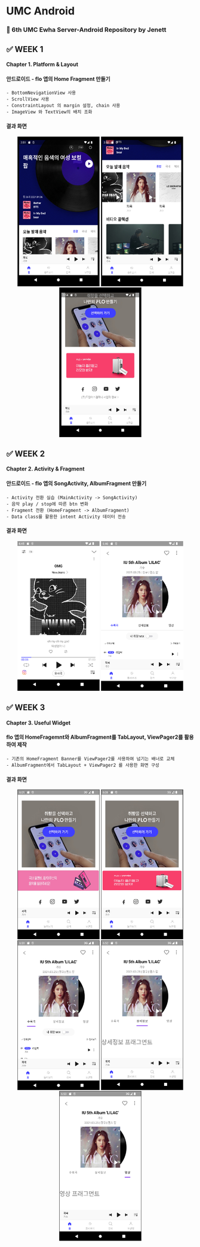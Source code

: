 # UMC Android
### 🤖 6th UMC Ewha Server-Android Repository by Jenett



## ✅ WEEK 1
#### Chapter 1. Platform & Layout
#### 안드로이드 - flo 앱의 Home Fragment 만들기
    - BottomNevigationView 사용
    - ScrollView 사용
    - ConstraintLayout 의 margin 설정, chain 사용
    - ImageView 와 TextView의 배치 조화

    
#### 결과 화면
<div align="center">
    <img src="https://github.com/Pearl-K/umc-android-6th/blob/Jenett/week1/materials/week1_amul1.PNG" alt="이미지1" width="220" height="400">
    <img src="https://github.com/Pearl-K/umc-android-6th/blob/Jenett/week1/materials/week1_amul2.PNG" alt="이미지2" width="220" height="400">
    <img src="https://github.com/Pearl-K/umc-android-6th/blob/Jenett/week1/materials/week1_amul3.PNG" alt="이미지3" width="220" height="400">
</div>


## ✅ WEEK 2
#### Chapter 2. Activity & Fragment
#### 안드로이드 - flo 앱의 SongActivity, AlbumFragment 만들기
    - Activity 전환 실습 (MainActivity -> SongActivity)
    - 음악 play / stop에 따른 btn 변화
    - Fragment 전환 (HomeFragment -> AlbumFragment)
    - Data class를 활용한 intent Activity 데이터 전송 


#### 결과 화면
<div align="center">
    <img src="https://github.com/Pearl-K/umc-android-6th/blob/Jenett/week2/pic1.PNG" alt="이미지1" width="220" height="400">
    <img src="https://github.com/Pearl-K/umc-android-6th/blob/Jenett/week2/pic2.PNG" alt="이미지2" width="220" height="400">
</div>


## ✅ WEEK 3
#### Chapter 3. Useful Widget
#### flo 앱의 HomeFragemnt와 AlbumFragment를 TabLayout, ViewPager2를 활용하여 제작
    - 기존의 HomeFragment Banner를 ViewPager2를 사용하여 넘기는 배너로 교체
    - AlbumFragment에서 TabLayout + ViewPager2 를 사용한 화면 구성


#### 결과 화면
<div align="center">
    <img src="https://github.com/Pearl-K/umc-android-6th/blob/Jenett/week3/pic1.PNG" alt="이미지1" width="220" height="400">
    <img src="https://github.com/Pearl-K/umc-android-6th/blob/Jenett/week3/pic2.PNG" alt="이미지2" width="220" height="400">
</div>
<div align="center">
    <img src="https://github.com/Pearl-K/umc-android-6th/blob/Jenett/week3/vt1.PNG" alt="이미지1" width="220" height="400">
    <img src="https://github.com/Pearl-K/umc-android-6th/blob/Jenett/week3/vt2.PNG" alt="이미지2" width="220" height="400">
    <img src="https://github.com/Pearl-K/umc-android-6th/blob/Jenett/week3/vp3.PNG" alt="이미지2" width="220" height="400">
</div>




